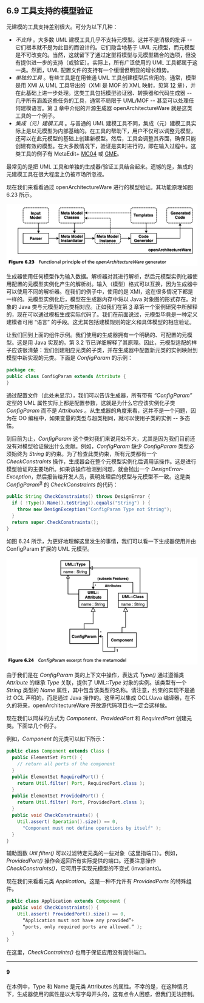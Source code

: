 ## 6.9 工具支持的模型验证
元建模的工具支持差别很大。可分为以下几种：

* *不支持* 。大多数 UML 建模工具几乎不支持元模型。这并不是消极的批评 -- 它们根本就不是为此目的而设计的。它们隐含地基于 UML 元模型，而元模型是不可改变的。当然，这就留下了通过定型将模型与元模型耦合的选项，但没有提供进一步的支持（或验证）。实际上，所有广泛使用的 UML 工具都属于这一类。然而，UML 配置文件的支持有一个缓慢但明显的增长趋势。
* *单独的工具* 。有些工具是在用普通 UML 工具创建模型后应用的。通常，模型是用 XMI 从 UML 工具导出的（XMI 是 MOF 的 XML 映射，见第 [12](../ch12/0.md) 章），并在此基础上进一步处理。这类工具包括模型验证器、转换器和代码生成器 -- 几乎所有涵盖这些任务的工具，通常不局限于 UML/MOF -- 甚至可以处理任何建模语言。第 [3](../ch3/0.md) 章中介绍的开源生成器 openArchitectureWare 就是这类工具的一个例子。
* *集成（元）建模工具* 。与普通的 UML 建模工具不同，集成（元）建模工具实际上是以元模型为内部基础的。在工具的帮助下，用户不仅可以调整元模型，还可以在此元模型的基础上创建新模型。然后，工具会调整其界面，确保只能创建有效的模型。在大多数情况下，验证是实时进行的，即在输入过程中。这类工具的例子有 MetaEdit+ [MC04](../ref.md#mc04) 或 [GME](../ref.md#gme)。

最常见的是把 UML 工具和单独的生成器/验证工具结合起来。遗憾的是，集成的元建模工具在很大程度上仍被市场所忽视。

现在我们来看看通过 openArchitectureWare 进行的模型验证。其功能原理如图 6.23 所示。

![Figure 6.23](../img/f6.23.png)

生成器使用任何模型作为输入数据。解析器对其进行解析，然后元模型实例化器使用配置的元模型实例化产生的解析树。输入（模型）格式可以互换，因为生成器中可以使用不同的解析器。在我们的例子中，使用的是 XMI，这在很多情况下都是一样的。元模型实例化后，模型在生成器内存中将以 Java 对象图的形式存在。对象的 Java 类与元模型的元类相对应。正如我们在第 [3](../ch3/0.md) 章第一个案例研究中所解释的，现在可以通过模板生成实际代码了。我们在前面说过，元模型毕竟是一种定义建模者可用 “语言” 的手段。这尤其包括建模规则的定义和具体模型的相应验证。

让我们回到上面的组件示例。我们使用的生成器拥有一个明确的、可配置的元模型。这是用 Java 实现的。第 3.2 节已详细解释了其原理。因此，元模型适配的样子应该很清楚：我们创建相应元类的子类，并在生成器中配置新元类的实例映射到模型中新实现的元类。下面是 *ConfigParam* 的示例：

```java
package cm;
public class ConfigParam extends Attribute {
}
```

通过配置文件（此处未显示），我们可以告诉生成器，所有带有 *“ConfigParam”* 定型的 UML 属性实际上都是配置参数，这就是为什么它应该实例化子类 *ConfigParam* 而不是 *Attributes* 。从生成器的角度来看，这并不是一个问题，因为在 OO 编程中，如果变量的类型与超类相同，就可以使用子类的实例 -- 多态性。

到目前为止，*ConfigParam* 这个类对我们来说用处不大，尤其是因为我们目前还没有对模型验证做出什么贡献。例如，*ConfigParam* 缺少 *ConfigParam* 类型必须始终为 *String* 的约束。为了检查此类约束，所有元类都有一个 *CheckConstraints* 操作，生成器会在整个元模型实例化后调用该操作。这是进行模型验证的主要场所。如果该操作检测到问题，就会抛出一个 *DesignError-Exception*，然后报告给开发人员，表明处理后的模型与元模型不一致。这是类 *ConfigParam*<sup>[9](#9)</sup> 的 *CheckConstraints* 的代码：

```java
public String CheckConstraints() throws DesignError {
  if ( !Type().Name().toString().equals("String") ) { 
    throw new DesignException("ConfigParam Type not String");
  }
  return super.CheckConstraints();
}
```

如图 6.24 所示，为更好地理解这里发生的事情，我们可以看一下生成器使用并由 ConfigParam 扩展的 UML 元模型。

![Figure 6.24](../img/f6.24.png)

由于我们是在 *ConfigParam* 类的上下文中操作，表达式 *Type()* 通过遵循类 *Attribute* 的继承 *Type* 关联，提供了 UML::*Type* 对象的实例。该类型有一个 *String* 类型的 *Name* 属性，其中包含该类型的名称。请注意，约束的实现不是通过 OCL 声明的，而是通过 Java 操作的。这里可以集成 OCL/Java 编译器，在不久的将来，openArchitectureWare 开放源代码项目也一定会这样做。

现在我们以同样的方式为 *Component*、*ProvidedPort* 和 *RequiredPort* 创建元类。下面举几个例子。

例如，*Component* 的元类可以如下所示：

```java
public class Component extends Class {
  public ElementSet Port() {
    // return all ports of the component
  }
  public ElementSet RequiredPort() {
    return Util.filter( Port, RequiredPort.class );
  }
  public ElementSet ProvidedPort() {
    return Util.filter( Port, ProvidedPort.class );
  }
  public void CheckConstraints() {
    Util.assert( Operation().size() == 0,
      "Component must not define operations by itself" );
  }
}
```

辅助函数 *Util.filter()* 可以过滤特定元类的一些对象（这里指端口）。例如，*ProvidedPort()* 操作会返回所有实际提供的端口。还要注意操作 *CheckConstraints()*，它可用于实现元模型的不变式 (invariants)。

现在我们来看看元类 *Application*。这是一种不允许有 *ProvidedPorts* 的特殊组件。

```java
public class Application extends Component {
  public void CheckConstraints() {
    Util.assert( ProvidedPort().size() == 0,
      “Application must not have any provided”+
      “ports, only required ports are allowed.” );
  }
}
```

在这里，*CheckContraints()* 也用于保证应用没有提供端口。

---
#### 9
在本例中，Type 和 Name 是元类 Attributes 的属性。不幸的是，在这种情况下，生成器使用的属性是以大写字母开头的，这有点令人困惑，但我们无法控制。
